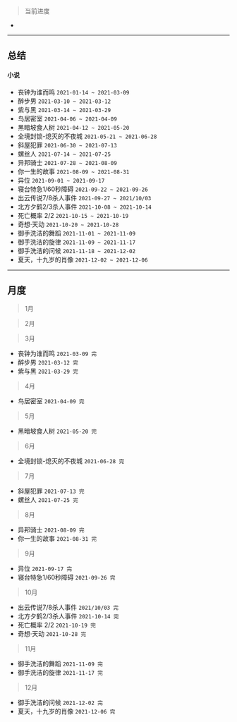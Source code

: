 > 当前进度

* 

---

## 总结

#### 小说

* 丧钟为谁而鸣 `2021-01-14 ~ 2021-03-09`
* 醉步男 `2021-03-10 ~ 2021-03-12`
* 紫与黑 `2021-03-14 ~ 2021-03-29`
* 鸟居密室 `2021-04-06 ~ 2021-04-09`
* 黑暗坡食人树 `2021-04-12 ~ 2021-05-20`
* 全境封锁-熄灭的不夜城 `2021-05-21 ~ 2021-06-28`
* 斜屋犯罪 `2021-06-30 ~ 2021-07-13`
* 螺丝人 `2021-07-14 ~ 2021-07-25`
* 异邦骑士 `2021-07-28 ~ 2021-08-09`
* 你一生的故事 `2021-08-09 ~ 2021-08-31`
* 异位 `2021-09-01 ~ 2021-09-17`
* 寝台特急1/60秒障碍 `2021-09-22 ~ 2021-09-26`
* 出云传说7/8杀人事件 `2021-09-27 ~ 2021/10/03`
* 北方夕鹤2/3杀人事件 `2021-10-08 ~ 2021-10-14`
* 死亡概率 2/2 `2021-10-15 ~ 2021-10-19`
* 奇想·天动 `2021-10-20 ~ 2021-10-28`
* 御手洗洁的舞蹈 `2021-11-01 ~ 2021-11-09`
* 御手洗洁的旋律 `2021-11-09 ~ 2021-11-17`
* 御手洗洁的问候 `2021-11-18 ~ 2021-12-02`
* 夏天，十九岁的肖像 `2021-12-02 ~ 2021-12-06`

--- 

## 月度

> 1月

> 2月

> 3月

* 丧钟为谁而鸣 `2021-03-09 完`
* 醉步男 `2021-03-12 完`
* 紫与黑 `2021-03-29 完`

> 4月

* 鸟居密室 `2021-04-09 完`

> 5月

* 黑暗坡食人树 `2021-05-20 完`

> 6月

- 全境封锁-熄灭的不夜城 `2021-06-28 完`

> 7月

- 斜屋犯罪 `2021-07-13 完`
- 螺丝人 `2021-07-25 完`

> 8月

* 异邦骑士 `2021-08-09 完`
* 你一生的故事 `2021-08-31 完`

> 9月

* 异位 `2021-09-17 完`
* 寝台特急1/60秒障碍 `2021-09-26 完`

> 10月

* 出云传说7/8杀人事件 `2021/10/03 完`
* 北方夕鹤2/3杀人事件 `2021-10-14 完`
* 死亡概率 2/2 `2021-10-19 完`
* 奇想·天动 `2021-10-28 完`

> 11月

* 御手洗洁的舞蹈 `2021-11-09 完`
* 御手洗洁的旋律 `2021-11-17 完`

> 12月

* 御手洗洁的问候 `2021-12-02 完`
* 夏天，十九岁的肖像 `2021-12-06 完`
